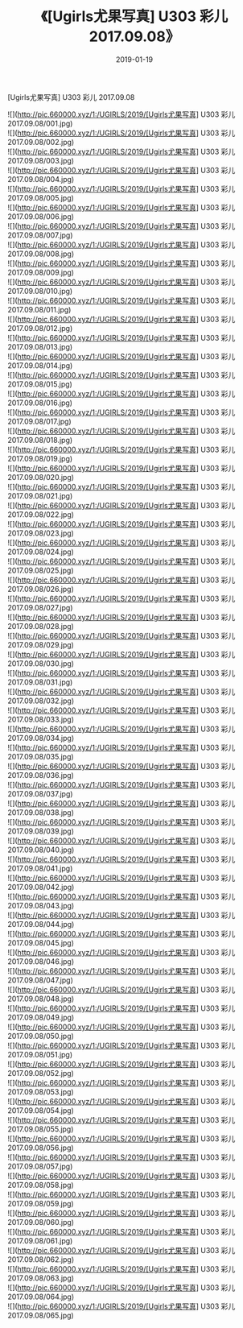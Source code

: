 ﻿---
layout: post
title:  《[Ugirls尤果写真] U303 彩儿 2017.09.08》
date:   2019-01-19
img: http://pic.660000.xyz/1:/UGIRLS/2019/[Ugirls尤果写真] U303 彩儿 2017.09.08/000.jpg
categories: [美女, 清纯, 唯美]
---

[Ugirls尤果写真] U303 彩儿 2017.09.08

 ![](http://pic.660000.xyz/1:/UGIRLS/2019/[Ugirls尤果写真] U303 彩儿 2017.09.08/001.jpg) <br>![](http://pic.660000.xyz/1:/UGIRLS/2019/[Ugirls尤果写真] U303 彩儿 2017.09.08/002.jpg) <br>![](http://pic.660000.xyz/1:/UGIRLS/2019/[Ugirls尤果写真] U303 彩儿 2017.09.08/003.jpg) <br>![](http://pic.660000.xyz/1:/UGIRLS/2019/[Ugirls尤果写真] U303 彩儿 2017.09.08/004.jpg) <br>![](http://pic.660000.xyz/1:/UGIRLS/2019/[Ugirls尤果写真] U303 彩儿 2017.09.08/005.jpg) <br>![](http://pic.660000.xyz/1:/UGIRLS/2019/[Ugirls尤果写真] U303 彩儿 2017.09.08/006.jpg) <br>![](http://pic.660000.xyz/1:/UGIRLS/2019/[Ugirls尤果写真] U303 彩儿 2017.09.08/007.jpg) <br>![](http://pic.660000.xyz/1:/UGIRLS/2019/[Ugirls尤果写真] U303 彩儿 2017.09.08/008.jpg) <br>![](http://pic.660000.xyz/1:/UGIRLS/2019/[Ugirls尤果写真] U303 彩儿 2017.09.08/009.jpg) <br>![](http://pic.660000.xyz/1:/UGIRLS/2019/[Ugirls尤果写真] U303 彩儿 2017.09.08/010.jpg) <br>![](http://pic.660000.xyz/1:/UGIRLS/2019/[Ugirls尤果写真] U303 彩儿 2017.09.08/011.jpg) <br>![](http://pic.660000.xyz/1:/UGIRLS/2019/[Ugirls尤果写真] U303 彩儿 2017.09.08/012.jpg) <br>![](http://pic.660000.xyz/1:/UGIRLS/2019/[Ugirls尤果写真] U303 彩儿 2017.09.08/013.jpg) <br>![](http://pic.660000.xyz/1:/UGIRLS/2019/[Ugirls尤果写真] U303 彩儿 2017.09.08/014.jpg) <br>![](http://pic.660000.xyz/1:/UGIRLS/2019/[Ugirls尤果写真] U303 彩儿 2017.09.08/015.jpg) <br>![](http://pic.660000.xyz/1:/UGIRLS/2019/[Ugirls尤果写真] U303 彩儿 2017.09.08/016.jpg) <br>![](http://pic.660000.xyz/1:/UGIRLS/2019/[Ugirls尤果写真] U303 彩儿 2017.09.08/017.jpg) <br>![](http://pic.660000.xyz/1:/UGIRLS/2019/[Ugirls尤果写真] U303 彩儿 2017.09.08/018.jpg) <br>![](http://pic.660000.xyz/1:/UGIRLS/2019/[Ugirls尤果写真] U303 彩儿 2017.09.08/019.jpg) <br>![](http://pic.660000.xyz/1:/UGIRLS/2019/[Ugirls尤果写真] U303 彩儿 2017.09.08/020.jpg) <br>![](http://pic.660000.xyz/1:/UGIRLS/2019/[Ugirls尤果写真] U303 彩儿 2017.09.08/021.jpg) <br>![](http://pic.660000.xyz/1:/UGIRLS/2019/[Ugirls尤果写真] U303 彩儿 2017.09.08/022.jpg) <br>![](http://pic.660000.xyz/1:/UGIRLS/2019/[Ugirls尤果写真] U303 彩儿 2017.09.08/023.jpg) <br>![](http://pic.660000.xyz/1:/UGIRLS/2019/[Ugirls尤果写真] U303 彩儿 2017.09.08/024.jpg) <br>![](http://pic.660000.xyz/1:/UGIRLS/2019/[Ugirls尤果写真] U303 彩儿 2017.09.08/025.jpg) <br>![](http://pic.660000.xyz/1:/UGIRLS/2019/[Ugirls尤果写真] U303 彩儿 2017.09.08/026.jpg) <br>![](http://pic.660000.xyz/1:/UGIRLS/2019/[Ugirls尤果写真] U303 彩儿 2017.09.08/027.jpg) <br>![](http://pic.660000.xyz/1:/UGIRLS/2019/[Ugirls尤果写真] U303 彩儿 2017.09.08/028.jpg) <br>![](http://pic.660000.xyz/1:/UGIRLS/2019/[Ugirls尤果写真] U303 彩儿 2017.09.08/029.jpg) <br>![](http://pic.660000.xyz/1:/UGIRLS/2019/[Ugirls尤果写真] U303 彩儿 2017.09.08/030.jpg) <br>![](http://pic.660000.xyz/1:/UGIRLS/2019/[Ugirls尤果写真] U303 彩儿 2017.09.08/031.jpg) <br>![](http://pic.660000.xyz/1:/UGIRLS/2019/[Ugirls尤果写真] U303 彩儿 2017.09.08/032.jpg) <br>![](http://pic.660000.xyz/1:/UGIRLS/2019/[Ugirls尤果写真] U303 彩儿 2017.09.08/033.jpg) <br>![](http://pic.660000.xyz/1:/UGIRLS/2019/[Ugirls尤果写真] U303 彩儿 2017.09.08/034.jpg) <br>![](http://pic.660000.xyz/1:/UGIRLS/2019/[Ugirls尤果写真] U303 彩儿 2017.09.08/035.jpg) <br>![](http://pic.660000.xyz/1:/UGIRLS/2019/[Ugirls尤果写真] U303 彩儿 2017.09.08/036.jpg) <br>![](http://pic.660000.xyz/1:/UGIRLS/2019/[Ugirls尤果写真] U303 彩儿 2017.09.08/037.jpg) <br>![](http://pic.660000.xyz/1:/UGIRLS/2019/[Ugirls尤果写真] U303 彩儿 2017.09.08/038.jpg) <br>![](http://pic.660000.xyz/1:/UGIRLS/2019/[Ugirls尤果写真] U303 彩儿 2017.09.08/039.jpg) <br>![](http://pic.660000.xyz/1:/UGIRLS/2019/[Ugirls尤果写真] U303 彩儿 2017.09.08/040.jpg) <br>![](http://pic.660000.xyz/1:/UGIRLS/2019/[Ugirls尤果写真] U303 彩儿 2017.09.08/041.jpg) <br>![](http://pic.660000.xyz/1:/UGIRLS/2019/[Ugirls尤果写真] U303 彩儿 2017.09.08/042.jpg) <br>![](http://pic.660000.xyz/1:/UGIRLS/2019/[Ugirls尤果写真] U303 彩儿 2017.09.08/043.jpg) <br>![](http://pic.660000.xyz/1:/UGIRLS/2019/[Ugirls尤果写真] U303 彩儿 2017.09.08/044.jpg) <br>![](http://pic.660000.xyz/1:/UGIRLS/2019/[Ugirls尤果写真] U303 彩儿 2017.09.08/045.jpg) <br>![](http://pic.660000.xyz/1:/UGIRLS/2019/[Ugirls尤果写真] U303 彩儿 2017.09.08/046.jpg) <br>![](http://pic.660000.xyz/1:/UGIRLS/2019/[Ugirls尤果写真] U303 彩儿 2017.09.08/047.jpg) <br>![](http://pic.660000.xyz/1:/UGIRLS/2019/[Ugirls尤果写真] U303 彩儿 2017.09.08/048.jpg) <br>![](http://pic.660000.xyz/1:/UGIRLS/2019/[Ugirls尤果写真] U303 彩儿 2017.09.08/049.jpg) <br>![](http://pic.660000.xyz/1:/UGIRLS/2019/[Ugirls尤果写真] U303 彩儿 2017.09.08/050.jpg) <br>![](http://pic.660000.xyz/1:/UGIRLS/2019/[Ugirls尤果写真] U303 彩儿 2017.09.08/051.jpg) <br>![](http://pic.660000.xyz/1:/UGIRLS/2019/[Ugirls尤果写真] U303 彩儿 2017.09.08/052.jpg) <br>![](http://pic.660000.xyz/1:/UGIRLS/2019/[Ugirls尤果写真] U303 彩儿 2017.09.08/053.jpg) <br>![](http://pic.660000.xyz/1:/UGIRLS/2019/[Ugirls尤果写真] U303 彩儿 2017.09.08/054.jpg) <br>![](http://pic.660000.xyz/1:/UGIRLS/2019/[Ugirls尤果写真] U303 彩儿 2017.09.08/055.jpg) <br>![](http://pic.660000.xyz/1:/UGIRLS/2019/[Ugirls尤果写真] U303 彩儿 2017.09.08/056.jpg) <br>![](http://pic.660000.xyz/1:/UGIRLS/2019/[Ugirls尤果写真] U303 彩儿 2017.09.08/057.jpg) <br>![](http://pic.660000.xyz/1:/UGIRLS/2019/[Ugirls尤果写真] U303 彩儿 2017.09.08/058.jpg) <br>![](http://pic.660000.xyz/1:/UGIRLS/2019/[Ugirls尤果写真] U303 彩儿 2017.09.08/059.jpg) <br>![](http://pic.660000.xyz/1:/UGIRLS/2019/[Ugirls尤果写真] U303 彩儿 2017.09.08/060.jpg) <br>![](http://pic.660000.xyz/1:/UGIRLS/2019/[Ugirls尤果写真] U303 彩儿 2017.09.08/061.jpg) <br>![](http://pic.660000.xyz/1:/UGIRLS/2019/[Ugirls尤果写真] U303 彩儿 2017.09.08/062.jpg) <br>![](http://pic.660000.xyz/1:/UGIRLS/2019/[Ugirls尤果写真] U303 彩儿 2017.09.08/063.jpg) <br>![](http://pic.660000.xyz/1:/UGIRLS/2019/[Ugirls尤果写真] U303 彩儿 2017.09.08/064.jpg) <br>![](http://pic.660000.xyz/1:/UGIRLS/2019/[Ugirls尤果写真] U303 彩儿 2017.09.08/065.jpg) <br>